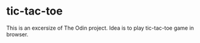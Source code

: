 # tic-tac-toe
This is an excersize of The Odin project. Idea is to play tic-tac-toe game in browser. 

